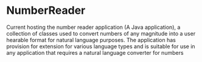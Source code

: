 # NumberReader
Current hosting the number reader application (A Java application), a collection of classes used to convert numbers of any magnitude into a user hearable format for natural language purposes.
The application has provision for extension for various language types and is suitable for use in any application that requires a natural language converter for numbers
